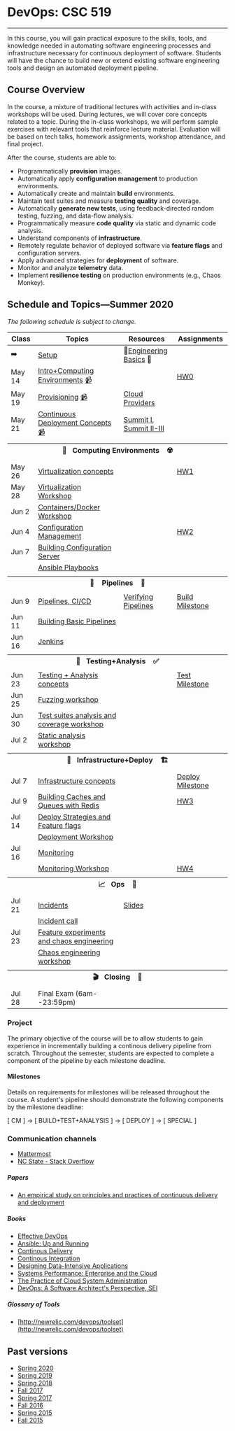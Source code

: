 # DevOps: CSC 519
-------------------------

In this course, you will gain practical exposure to the skills, tools, and knowledge needed in automating software engineering processes and infrastructure necessary for continuous deployment of software. Students will have the chance to build new or extend existing software engineering tools and design an automated deployment pipeline.

## Course Overview

In the course, a mixture of traditional lectures with activities and in-class workshops will be used.  During lectures, we will cover core concepts related to a topic. During the in-class workshops, we will perform sample exercises with relevant tools that reinforce lecture material.  Evaluation will be based on tech talks, homework assignments, workshop attendance, and final project.

After the course, students are able to:

* Programmatically **provision** images.
* Automatically apply **configuration management** to production environments.
* Automatically create and maintain **build** environments.
* Maintain test suites and measure **testing quality** and coverage.
* Automatically **generate new tests**, using feedback-directed random testing, fuzzing, and data-flow analysis.
* Programmatically measure **code quality** via static and dynamic code analysis.
* Understand components of **infrastructure**.
* Remotely regulate behavior of deployed software via **feature flags** and configuration servers.
* Apply advanced strategies for **deployment** of software.
* Monitor and analyze **telemetry** data.
* Implement **resilience testing** on production environments (e.g., Chaos Monkey).

## Schedule and Topics—Summer 2020

*The following schedule is subject to change.*
<!-- 
May 14 Intro (HW0)
May 19 
May 21

May 26 Computing Environments  (HW1)
May 28
Jun 2
Jun 4   

Jun 9 Pipelines  (M1) HW2 
Jun 11
Jun 16 
Jun 18

Jun 23 Test (M2) HW3
Jun 25 
Jun 30
Jul 2

Jul 7  Deploy (M3) HW4
Jul 9
Jul 14
Jul 16 

Jul 21 Ops 
Jul 23

Jul 28 Exam -->

| Class    | Topics                           |  Resources | Assignments       |
|----------|----------------------------------|------------| ----------------  |
|  ➡️       | [Setup](Boot.md)             | 🥾[Engineering Basics](https://github.com/chrisparnin/EngineeringBasics) 🥾
| May 14    | [Intro+Computing Environments](https://docs.google.com/presentation/d/16PWFvEY_qVIbL1FsOgCATIsY-FgUiBaXhw2C1s1anQA/edit) [📹](https://drive.google.com/open?id=1IEpTf-HHyJS88R81Mf8kzqy_5WnUJWKO) | | [HW0](HW/HW0-Provision.md)
| May 19    | [Provisioning](https://github.com/CSC-DevOps/Provision) [📹](https://drive.google.com/open?id=1gG7lI3gZgWwA7l6-zfJj1U2xT1FwYBZP) | [Cloud Providers](HW/Cloud-Providers.md) |  
| May 21  | [Continuous Deployment Concepts](https://docs.google.com/presentation/d/1w5QnWQUciQAq-NA12AI14gv6evv6oONnljcPCF29JDY/edit#slide=id.g6d986c4882_1_0) [📹](https://drive.google.com/open?id=1SQ5jM1jeh7i2My79Ee-oNCaGG8UT2J8L) | [Summit I](https://github.com/CSC-DevOps/Course/blob/master/Readings/AdagesI.pdf), [Summit II-III](https://github.com/CSC-DevOps/Course/blob/master/Readings/CACM_DevOps.pdf)  | 
| <tr><th colspan=4> 🧱&nbsp;&nbsp;&nbsp;Computing Environments&nbsp;&nbsp;&nbsp; ☢️</th></tr> |
| May 26   | [Virtualization concepts](https://docs.google.com/presentation/d/1VdSRYFxTFvdJvxq4JZMn7itdYJjiutrpj525Kw2JX-U/edit) | | [HW1](HW/HW1-V.md)
| May 28   | [Virtualization Workshop](https://github.com/CSC-DevOps/VM)
| Jun 2  | [Containers/Docker Workshop](https://github.com/CSC-DevOps/Containers)
| Jun 4  | [Configuration Management](https://docs.google.com/presentation/d/1i18CWaZaiBBWPlT71iOuEPYYaZcK1VMvtdynwCLAVU0/edit#slide=id.g6e582f9f77_0_0) | | [HW2](HW/HW2-mm.md)
| Jun 7   | [Building Configuration Server](https://github.com/CSC-DevOps/CM) | | 
|   | [Ansible Playbooks](https://github.com/CSC-DevOps/CM/blob/master/Playbooks.md)
| <tr><th colspan=4> 🚰 &nbsp;&nbsp;&nbsp;Pipelines&nbsp;&nbsp;&nbsp; 🚀</th></tr> |
| Jun 9   | [Pipelines, CI/CD](https://docs.google.com/presentation/d/1vEp14SgKc0hC4-RrjZ1rzFMgK2kr3W7p70ra5_sUOUY/edit) | [Verifying Pipelines](Readings/DesirableProperties.pdf) | [Build Milestone](Project/Pipeline1.md)
| Jun 11   | [Building Basic Pipelines](https://github.com/CSC-DevOps/Pipelines)
| Jun 16   | [Jenkins](https://docs.google.com/presentation/d/1oEJQ953LUQ1rYhRMKL-B262Bx8rkENW2aaAj-2e_N7I/edit#slide=id.p)
| <tr><th colspan=4> 🧪&nbsp;&nbsp;&nbsp;Testing+Analysis&nbsp;&nbsp;&nbsp; ✅</th></tr> |
| Jun 23   | [Testing + Analysis concepts](https://docs.google.com/presentation/d/1PY5D1TAn9W7spSMS--B4zt8JwBXAJY4apx36N9so55I/edit#slide=id.g7e3970db34_0_58) | | [Test Milestone](Project/Pipeline2.md)
| Jun 25   | [Fuzzing workshop](https://github.com/CSC-DevOps/Fuzzing)
| Jun 30   | [Test suites analysis and coverage workshop](https://github.com/CSC-DevOps/TestSuites)
| Jul 2    | [Static analysis workshop](https://github.com/CSC-DevOps/Complexity) | | 
| <tr><th colspan=4> 🚧&nbsp;&nbsp;&nbsp;Infrastructure+Deploy&nbsp;&nbsp;&nbsp; 🏗️</th></tr> |
| Jul 7  | [Infrastructure concepts](https://docs.google.com/presentation/d/1HjPY0979qEVkN7mJhcjxA7LYXubBpHWwj84BcItbzwo/edit#slide=id.g720af242e7_0_5) | |  [Deploy Milestone](Project/Pipeline3.md)
| Jul 9   | [Building Caches and Queues with Redis](https://github.com/CSC-DevOps/Caches) | | [HW3](HW/HW3.md) 
| Jul 14   | [Deploy Strategies and Feature flags](https://docs.google.com/presentation/d/1O26CMKrFE-UCqV5AQ5VNiCWv3x-XF0IfI0McIhxlMcw/edit)
|     | [Deployment Workshop](https://github.com/CSC-DevOps/Deployment) | |
| Jul 16    | [Monitoring](https://docs.google.com/presentation/d/1f_yw2KS02Uzt-3qnadk9wjiKS0sgBsxSOpQIxd8YaJ0/edit#slide=id.g73980477ab_0_0)
|     | [Monitoring Workshop](https://github.com/CSC-DevOps/Monitoring) | | [HW4](HW/HW4-monitor.md)
| <tr><th colspan=4> 📈&nbsp;&nbsp;&nbsp;Ops&nbsp;&nbsp;&nbsp; 🧯</th></tr> |
| Jul 21   | [Incidents](https://learning.acm.org/techtalks/reliability) | [Slides](https://learning.acm.org/binaries/content/assets/leaning-center/webinar-slides/2020/oops_techtalk_lorinhochstein_slides.pdf) |
|    | [Incident call](https://www.pagerduty.com/blog/incident-response-reenactment/)
| Jul 23   | [Feature experiments and chaos engineering](https://docs.google.com/presentation/d/1a4BJ0lUkis9x0HQy3YPOaTWw-wJfktwyE3Mw7AnGfmE/edit#slide=id.g74b88b11b0_0_73)
|    | [Chaos engineering workshop](https://github.com/CSC-DevOps/Chaos)
| <tr><th colspan=4> 🎬&nbsp;&nbsp;&nbsp;Closing&nbsp;&nbsp;&nbsp; 💯</th></tr> |
| Jul 28    | Final Exam (6am--23:59pm) |          |                   |

### Project

The primary objective of the course will be to allow students to gain experience in incrementally building a continous delivery pipeline from scratch.  Throughout the semester, students are expected to complete a component of the pipeline by each milestone deadline.

#### Milestones

Details on requirements for milestones will be released throughout the course.  A student's pipeline should demonstrate the following components by the milestone deadline:

[ CM ] -> [ BUILD+TEST+ANALYSIS ] -> [ DEPLOY ] -> [ SPECIAL ]

### Communication channels

* [Mattermost](https://chat.alt-code.org)  
* [NC State - Stack Overflow](https://stackoverflow.com/c/ncsu/)

##### Papers

* [An empirical study on principles and practices of continuous delivery and deployment](https://peerj.com/preprints/1889.pdf)

##### Books

* [Effective DevOps](https://www.amazon.com/Effective-DevOps-Building-Collaboration-Affinity/dp/1491926309)
* [Ansible: Up and Running](http://www.ansiblebook.com/)
* [Continous Delivery](http://continuousdelivery.com/)
* [Continous Integration](http://www.amazon.com/Continuous-Integration-Improving-Software-Reducing/dp/0321336380)
* [Designing Data-Intensive Applications](http://dataintensive.net/)
* [Systems Performance: Enterprise and the Cloud](http://www.brendangregg.com/sysperfbook.html)
* [The Practice of Cloud System Administration](http://the-cloud-book.com/)
* [DevOps: A Software Architect's Perspective, SEI](http://www.amazon.com/DevOps-Software-Architects-Perspective-Engineering/dp/0134049845)

##### Glossary of Tools

* [http://newrelic.com/devops/toolset](http://newrelic.com/devops/toolset)

## Past versions

* [Spring 2020](https://github.com/CSC-DevOps/Course/tree/Spring2020)
* [Spring 2019](https://github.com/CSC-DevOps/Course/tree/Spring2019)
* [Spring 2018](https://github.com/CSC-DevOps/Course/tree/Spring2018)
* [Fall 2017](https://github.com/CSC-DevOps/Course/tree/Fall2017)
* [Spring 2017](https://github.com/CSC-DevOps/Course/tree/Spring2017)
* [Fall 2016](https://github.com/CSC-DevOps/Course/tree/Fall2016)
* [Spring 2015 ](https://github.com/CSC-DevOps/Course/tree/Spring2015)
* [Fall 2015 ](https://github.com/CSC-DevOps/Course/tree/Fall2015)
